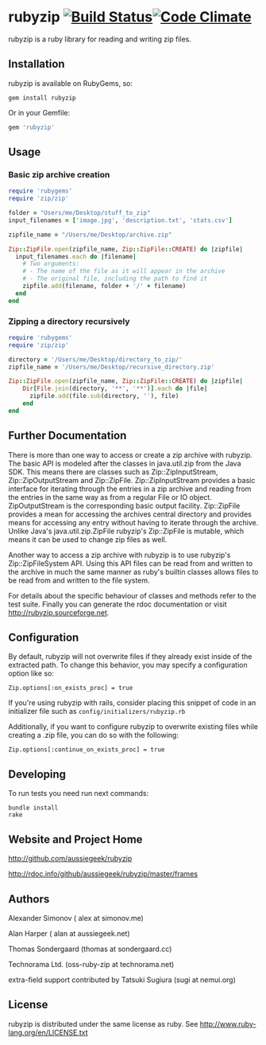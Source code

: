 # rubyzip [![Build Status](https://secure.travis-ci.org/aussiegeek/rubyzip.png)](http://travis-ci.org/aussiegeek/rubyzip)[![Code Climate](https://codeclimate.com/github/aussiegeek/rubyzip.png)](https://codeclimate.com/github/aussiegeek/rubyzip)

rubyzip is a ruby library for reading and writing zip files.

## Installation
rubyzip is available on RubyGems, so:

```
gem install rubyzip
```

Or in your Gemfile:

```ruby
gem 'rubyzip'
```

## Usage

### Basic zip archive creation

```ruby
require 'rubygems'
require 'zip/zip'

folder = "Users/me/Desktop/stuff_to_zip"
input_filenames = ['image.jpg', 'description.txt', 'stats.csv']

zipfile_name = "/Users/me/Desktop/archive.zip"

Zip::ZipFile.open(zipfile_name, Zip::ZipFile::CREATE) do |zipfile|
  input_filenames.each do |filename|
    # Two arguments:
    # - The name of the file as it will appear in the archive
    # - The original file, including the path to find it
    zipfile.add(filename, folder + '/' + filename)
  end
end
```

### Zipping a directory recursively

```ruby
require 'rubygems'
require 'zip/zip'

directory = '/Users/me/Desktop/directory_to_zip/'
zipfile_name = '/Users/me/Desktop/recursive_directory.zip'

Zip::ZipFile.open(zipfile_name, Zip::ZipFile::CREATE) do |zipfile|
	Dir[File.join(directory, '**', '**')].each do |file|
	  zipfile.add(file.sub(directory, ''), file)
	end
end
```

## Further Documentation

There is more than one way to access or create a zip archive with
rubyzip. The basic API is modeled after the classes in
java.util.zip from the Java SDK. This means there are classes such
as Zip::ZipInputStream, Zip::ZipOutputStream and
Zip::ZipFile. Zip::ZipInputStream provides a basic interface for
iterating through the entries in a zip archive and reading from the
entries in the same way as from a regular File or IO
object. ZipOutputStream is the corresponding basic output
facility. Zip::ZipFile provides a mean for accessing the archives
central directory and provides means for accessing any entry without
having to iterate through the archive. Unlike Java's
java.util.zip.ZipFile rubyzip's Zip::ZipFile is mutable, which means
it can be used to change zip files as well.

Another way to access a zip archive with rubyzip is to use rubyzip's
Zip::ZipFileSystem API. Using this API files can be read from and
written to the archive in much the same manner as ruby's builtin
classes allows files to be read from and written to the file system.

For details about the specific behaviour of classes and methods refer
to the test suite. Finally you can generate the rdoc documentation or
visit http://rubyzip.sourceforge.net.


## Configuration

By default, rubyzip will not overwrite files if they already exist inside of the extracted path.  To change this behavior, you may specify a configuration option like so:

```
Zip.options[:on_exists_proc] = true
```

If you're using rubyzip with rails, consider placing this snippet of code in an initializer file such as `config/initializers/rubyzip.rb`

Additionally, if you want to configure rubyzip to overwrite existing files while creating a .zip file, you can do so with the following:

```
Zip.options[:continue_on_exists_proc] = true
```

## Developing

To run tests you need run next commands:

```
bundle install
rake
```

## Website and Project Home

http://github.com/aussiegeek/rubyzip

http://rdoc.info/github/aussiegeek/rubyzip/master/frames

## Authors

Alexander Simonov ( alex at simonov.me)

Alan Harper ( alan at aussiegeek.net)

Thomas Sondergaard (thomas at sondergaard.cc)

Technorama Ltd. (oss-ruby-zip at technorama.net)

extra-field support contributed by Tatsuki Sugiura (sugi at nemui.org)

## License

rubyzip is distributed under the same license as ruby. See
http://www.ruby-lang.org/en/LICENSE.txt
